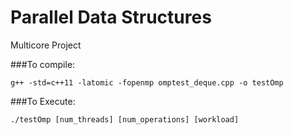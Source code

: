 # Parallel Data Structures
Multicore Project


###To compile:
```
g++ -std=c++11 -latomic -fopenmp omptest_deque.cpp -o testOmp
```

###To Execute:
```
./testOmp [num_threads] [num_operations] [workload]
```
